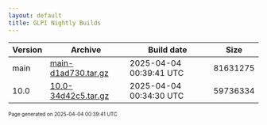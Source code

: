 ```yaml
---
layout: default
title: GLPI Nightly Builds
---
```


Version|Archive|Build date|Size
---|---|---|---
main|[main-d1ad730.tar.gz](main-d1ad730.tar.gz)|2025-04-04 00:39:41 UTC|81631275
10.0|[10.0-34d42c5.tar.gz](10.0-34d42c5.tar.gz)|2025-04-04 00:34:30 UTC|59736334

<font size="1">Page generated on 2025-04-04 00:39:41 UTC</font>
